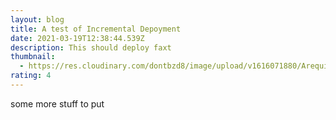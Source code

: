 ```yaml
---
layout: blog
title: A test of Incremental Depoyment
date: 2021-03-19T12:38:44.539Z
description: This should deploy faxt
thumbnail:
  - https://res.cloudinary.com/dontbzd8/image/upload/v1616071880/Arequipa/DSCN2904_ocxvqy.jpg
rating: 4
---
```

some more stuff to put
